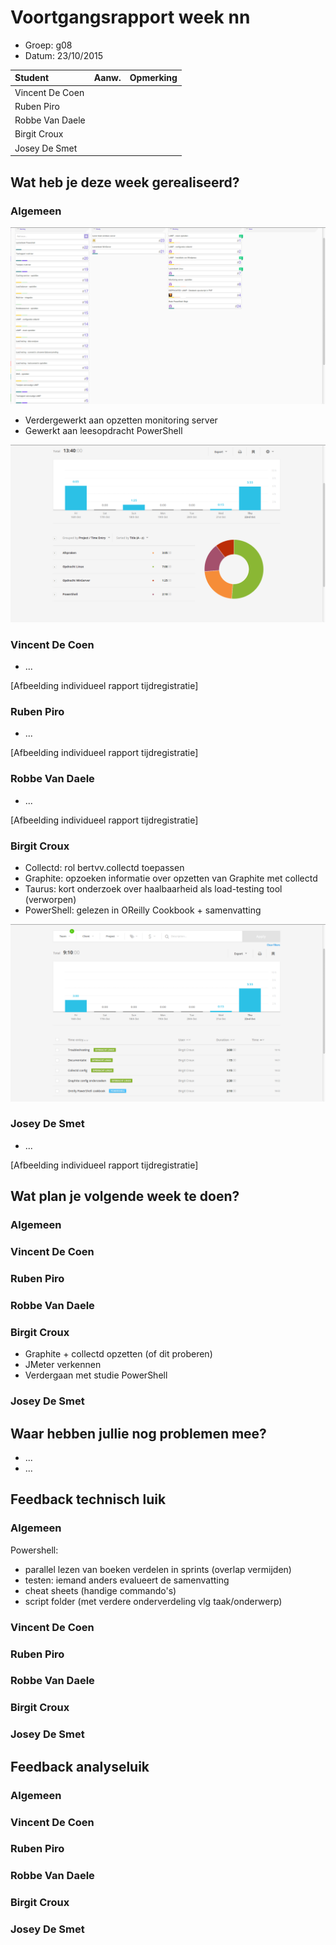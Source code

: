 # Voortgangsrapport week nn

* Groep: g08
* Datum: 23/10/2015

| Student  | Aanw. | Opmerking |
| :---     | :---  | :---      |
| Vincent De Coen |       |           |
| Ruben Piro |       |           |
| Robbe Van Daele |       |           |
| Birgit Croux |       |           |
| Josey De Smet |      |            |

## Wat heb je deze week gerealiseerd?

### Algemeen

![Afbeelding huidige toestand Kanban-bord(en) invoegen](/weekrapport/media/w05/kanbanteam.png "huboard team")

* Verdergewerkt aan opzetten monitoring server
* Gewerkt aan leesopdracht PowerShell

![Afbeelding teamoverzicht tijdregistratie onderverdeeld per deelopdracht](/weekrapport/media/w05/togglteam.png "toggl team")

### Vincent De Coen

* ...

[Afbeelding individueel rapport tijdregistratie]

### Ruben Piro

* ...

[Afbeelding individueel rapport tijdregistratie]

### Robbe Van Daele

* ...

[Afbeelding individueel rapport tijdregistratie]

### Birgit Croux

* Collectd: rol bertvv.collectd toepassen
* Graphite: opzoeken informatie over opzetten van Graphite met collectd
* Taurus: kort onderzoek over haalbaarheid als load-testing tool (verworpen)
* PowerShell: gelezen in OReilly Cookbook + samenvatting

![Afbeelding individueel rapport tijdregistratie](/weekrapport/media/w05/togglbirgit.png "tijdregistratie individueel birgit")

### Josey De Smet

* ...

[Afbeelding individueel rapport tijdregistratie]


## Wat plan je volgende week te doen?

### Algemeen
### Vincent De Coen
### Ruben Piro
### Robbe Van Daele
### Birgit Croux

* Graphite + collectd opzetten (of dit proberen)
* JMeter verkennen
* Verdergaan met studie PowerShell

### Josey De Smet

## Waar hebben jullie nog problemen mee?

* ...
* ...

## Feedback technisch luik

### Algemeen

Powershell:

* parallel lezen van boeken verdelen in sprints (overlap vermijden)
* testen: iemand anders evalueert de samenvatting
* cheat sheets (handige commando's)
* script folder (met verdere onderverdeling vlg taak/onderwerp)

### Vincent De Coen
### Ruben Piro
### Robbe Van Daele
### Birgit Croux
### Josey De Smet

## Feedback analyseluik

### Algemeen

### Vincent De Coen
### Ruben Piro
### Robbe Van Daele
### Birgit Croux
### Josey De Smet

